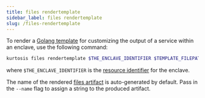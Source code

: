 ```yaml
---
title: files rendertemplate
sidebar_label: files rendertemplate
slug: /files-rendertemplate
---
```

To render a [Golang template](https://pkg.go.dev/text/template) for customizing the output of a service within an enclave, use the following command:

```bash
kurtosis files rendertemplate $THE_ENCLAVE_IDENTIFIER $TEMPLATE_FILEPATH $DATA_JSON_FILEPATH $DESTINATION_RELATIVE_FILEPATH
```

where `$THE_ENCLAVE_IDENTIFIER` is the [resource identifier](../concepts-reference/resource-identifier.md) for the enclave.

The name of the rendered [files artifact](../concepts-reference/files-artifacts.md) is auto-generated by default. Pass in the `--name` flag to assign a string to the produced artifact.
